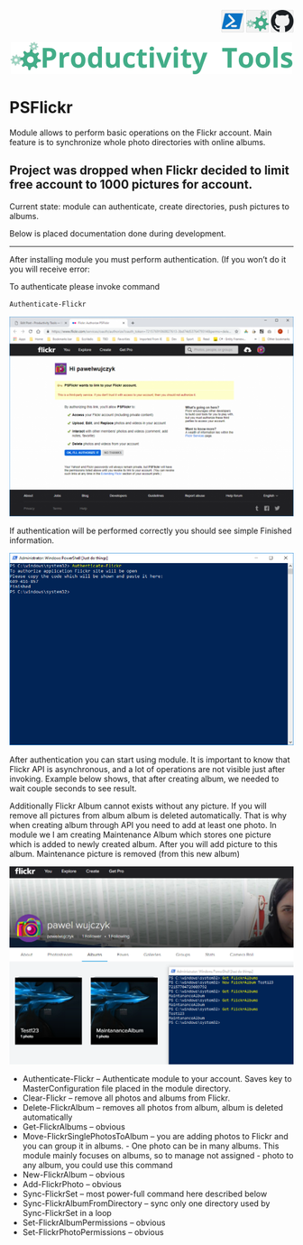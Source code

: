 <!--Category:Powershell,C#--> 
 <p align="right">
    <a href="https://www.powershellgallery.com/packages/ProductivityTools.PSFlickr/"><img src="Images/Header/Powershell_border_40px.png" /></a>
    <a href="http://productivitytools.tech/psflickr/"><img src="Images/Header/ProductivityTools_green_40px_2.png" /><a> 
    <a href="https://github.com/pwujczyk/ProductivityTools.PSFlickr"><img src="Images/Header/Github_border_40px.png" /></a>
</p>
<p align="center">
    <a href="http://productivitytools.tech/">
        <img src="Images/Header/LogoTitle_green_500px.png" />
    </a>
</p>

# PSFlickr

Module allows to perform basic operations on the Flickr account. Main feature is to synchronize whole photo directories with online albums.

<!--more-->

## **Project was dropped when Flickr decided to limit free account to 1000 pictures for account.**

Current state: module can authenticate, create directories, push pictures to albums.

Below is placed documentation done during development.

---

After installing module you must perform authentication. (If you won’t do it you will receive error:

To authenticate please invoke command

```powershell
Authenticate-Flickr
```
![Authenticate](Images/Authenticate.png)

If authentication will be performed correctly you should see simple Finished information.

![Authenticate](Images/Authenthicate-done.png)

After authentication you can start using module. It is important to know that Flickr API is asynchronous, and a lot of operations are not visible just after invoking. Example below shows, that after creating album, we needed to wait couple seconds to see result.

Additionally Flickr Album cannot exists without any picture. If you will remove all pictures from album album is deleted automatically. That is why when creating album through API you need to add at least one photo. In module we I am creating Maintenance Album which stores one picture which is added to newly created album. After you will add picture to this album. Maintenance picture is removed (from this new album)

<!--og-image-->
![Authenticate](Images/NewAlbum.png)

- Authenticate-Flickr – Authenticate module to your account. Saves key to MasterConfiguration file placed in the module directory.
- Clear-Flickr – remove all photos and albums from Flickr.
- Delete-FlickrAlbum – removes all photos from album, album is deleted automatically
- Get-FlickrAlbums – obvious
- Move-FlickrSinglePhotosToAlbum – you are adding photos to Flickr and you can group it in albums. - One photo can be in many albums. This module mainly focuses on albums, so to manage not assigned - photo to any album, you could use this command
- New-FlickrAlbum – obvious
- Add-FlickrPhoto – obvious
- Sync-FlickrSet – most power-full command here described below
- Sync-FlickrAlbumFromDirectory – sync only one directory used by Sync-FlickrSet in a loop
- Set-FlickrAlbumPermissions – obvious
- Set-FlickrPhotoPermissions – obvious